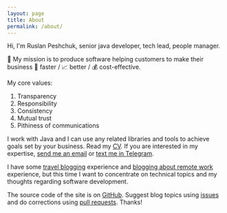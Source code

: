 ```yaml
---
layout: page
title: About
permalink: /about/
---
```


Hi, I'm Ruslan Peshchuk, senior java developer, tech lead, people manager.

🚀 My mission is to produce software helping customers to make their business 💨 faster / 📈 better / 💰 cost-effective.

My core values: 
 1. Transparency
 2. Responsibility
 3. Consistency
 4. Mutual trust
 5. Pithiness of communications

I work with Java and I can use any related libraries and tools to achieve goals set by your business. Read my [CV](http://tiny.cc/zbvcbz). 
If you are interested in my expertise, [send me an email](mailto:peshrus@gmail.com) or [text me in Telegram](https://t.me/peshrus).

I have some [travel blogging](http://russians-in-ireland.blogspot.com/) experience and [blogging about remote work](https://medium.com/@peshrus) 
experience, but this time I want to concentrate on technical topics and my thoughts regarding software development.

The source code of the site is on [GitHub](https://github.com/peshrus/peshrus.github.io). Suggest blog topics using 
[issues](https://github.com/peshrus/peshrus.github.io/issues) and do corrections using 
[pull requests](https://github.com/peshrus/peshrus.github.io/pulls). Thanks!
